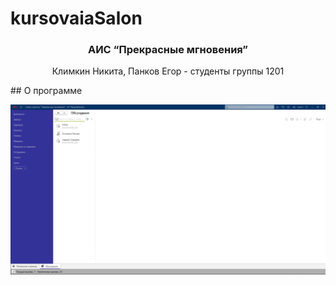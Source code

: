 # kursovaiaSalon
<h3 align="center">АИС “Прекрасные мгновения”</h3>
 <p align="center">
   Климкин Никита, Панков Егор - студенты группы 1201 </p>
## О программе

<a name="about-program"></a>

<img src="pictures/image.png" alt="Главное окно"/>


